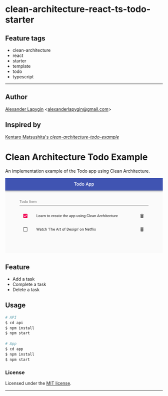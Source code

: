 # clean-architecture-react-ts-todo-starter

## Feature tags

- clean-architecture
- react
- starter
- template
- todo
- typescript

---

## Author

[Alexander Lapygin](https://github.com/AlexanderLapygin) <<alexanderlapygin@gmail.com>>

## Inspired by

[Kentaro Matsushita's *clean-architecture-todo-example*](https://github.com/kentaro-m/clean-architecture-todo-example)

# Clean Architecture Todo Example
An implementation example of the Todo app using Clean Architecture.

![](./demo.png)

## Feature
- Add a task
- Complete a task
- Delete a task

## Usage
```bash
# API
$ cd api
$ npm install
$ npm start

# App
$ cd app
$ npm install
$ npm start
```

### License

Licensed under the [MIT license](./LICENSE).

---
